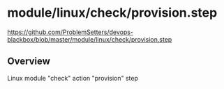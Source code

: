 # module/linux/check/provision.step

https://github.com/ProblemSetters/devops-blackbox/blob/master/module/linux/check/provision.step

## Overview

Linux module "check" action "provision" step


